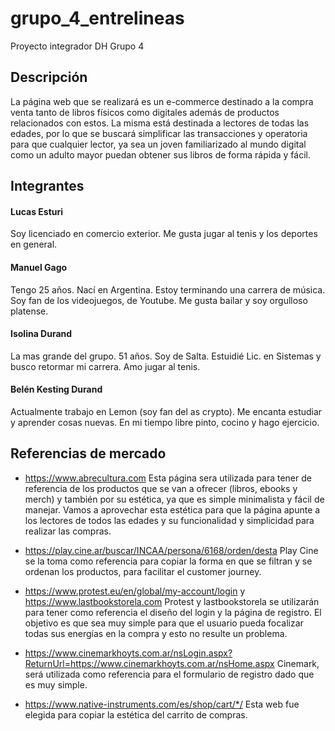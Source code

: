 # grupo_4_entrelineas
Proyecto integrador DH Grupo 4

## Descripción

La página web que se realizará es un e-commerce destinado a la compra venta tanto de  libros físicos como digitales además de productos relacionados con estos. La misma está destinada a lectores de todas las edades, por lo que se buscará simplificar las transacciones y operatoria para que cualquier lector, ya sea un joven familiarizado al mundo digital como un adulto mayor puedan obtener sus libros de forma rápida y fácil.


## Integrantes

#### Lucas Esturi
Soy licenciado en comercio exterior. Me gusta jugar al tenis y los deportes en general.
#### Manuel Gago
Tengo 25 años. Nací en Argentina. Estoy terminando una carrera de música. Soy fan de los videojuegos, de Youtube. Me gusta bailar y soy orgulloso platense.
#### Isolina Durand
La mas grande del grupo. 51 años. Soy de Salta. Estuidié Lic. en Sistemas y busco retormar mi carrera. Amo jugar al tenis.

#### Belén Kesting Durand
Actualmente trabajo en Lemon (soy fan del as crypto). Me encanta estudiar y aprender cosas nuevas. En mi tiempo libre pinto, cocino y hago ejercicio.

## Referencias de mercado
- https://www.abrecultura.com
Esta página sera utilizada para tener de referencia de los productos que se van a ofrecer (libros, ebooks y merch) y también por su estética, ya que es simple minimalista y fácil de manejar. Vamos a aprovechar esta estética para que la página apunte a los lectores de todos las edades y su funcionalidad y simplicidad para realizar las compras.
 
- https://play.cine.ar/buscar/INCAA/persona/6168/orden/desta
Play Cine se la toma como referencia para copiar la forma en que se filtran y se ordenan los productos, para facilitar el customer journey.
 
- https://www.protest.eu/en/global/my-account/login y https://www.lastbookstorela.com
Protest y lastbookstorela se utilizarán para tener como referencia el diseño del login y la página de registro. El objetivo es que sea muy simple para que el usuario pueda focalizar todas sus energías en la compra y esto no resulte un problema.
 
- https://www.cinemarkhoyts.com.ar/nsLogin.aspx?ReturnUrl=https://www.cinemarkhoyts.com.ar/nsHome.aspx
Cinemark, será utilizada como referencia para el formulario de registro dado que es muy simple.
 
- https://www.native-instruments.com/es/shop/cart/*/
Esta web fue elegida para copiar la estética del carrito de compras.


